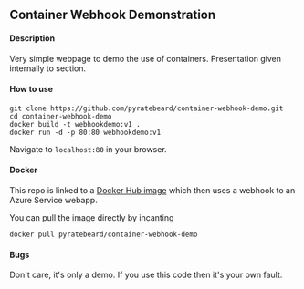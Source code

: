 ## Container Webhook Demonstration

#### Description
Very simple webpage to demo the use of containers. Presentation given internally to section.

#### How to use

```
git clone https://github.com/pyratebeard/container-webhook-demo.git
cd container-webhook-demo
docker build -t webhookdemo:v1 .
docker run -d -p 80:80 webhookdemo:v1
```
Navigate to `localhost:80` in your browser.

#### Docker
This repo is linked to a [Docker Hub image](https://hub.docker.com/r/pyratebeard/container-webhook-demo) which then uses a webhook to an Azure Service webapp.

You can pull the image directly by incanting
```
docker pull pyratebeard/container-webhook-demo
```

#### Bugs
Don't care, it's only a demo. If you use this code then it's your own fault.

